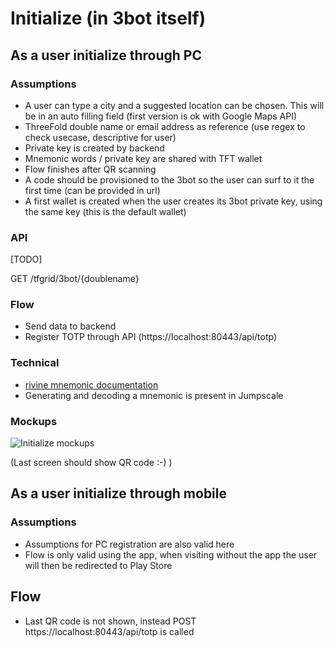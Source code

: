 # Initialize (in 3bot itself)


## As a user initialize through PC

### Assumptions
* A user can type a city and a suggested location can be chosen. This will be in an auto filling field (first version is ok with Google Maps API)
* ThreeFold double name or email address as reference (use regex to check usecase, descriptive for user)
* Private key is created by backend
* Mnemonic words / private key are shared with TFT wallet
* Flow finishes after QR scanning
* A code should be provisioned to the 3bot so the user can surf to it the first time (can be provided in url)
* A first wallet is created when the user creates its 3bot private key, using the same key (this is the default wallet)

### API
[TODO]

GET /tfgrid/3bot/{doublename}

### Flow
* Send data to backend
* Register TOTP through API (https://localhost:80443/api/totp)

### Technical
- [rivine mnemonic documentation](https://github.com/threefoldtech/rivine/blob/master/doc/wallet.md#private-key-generation) 
- Generating and decoding a mnemonic is present in Jumpscale

### Mockups

![Initialize mockups](./images/initialize.svg?sanitize=true)

(Last screen should show QR code :-) )


## As a user initialize through mobile

### Assumptions
* Assumptions for PC registration are also valid here
* Flow is only valid using the app, when visiting without the app the user will then be redirected to Play Store

## Flow
* Last QR code is not shown, instead POST https://localhost:80443/api/totp  is called
